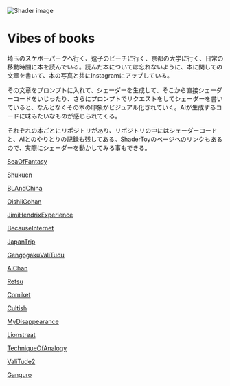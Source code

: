 ![Shader image](ShaderImage.png)

# Vibes of books
埼玉のスケボーパークへ行く、逗子のビーチに行く、京都の大学に行く、日常の移動時間に本を読んでいる。読んだ本については忘れないように、本に関しての文章を書いて、本の写真と共にInstagramにアップしている。

その文章をプロンプトに入れて、シェーダーを生成して、そこから直接シェーダーコードをいじったり、さらにプロンプトでリクエストをしてシェーダーを書いていると、なんとなくその本の印象がビジュアル化されていく。AIが生成するコードに味みたいなものが感じられてくる。

それぞれの本ごとにリポジトリがあり、リポジトリの中にはシェーダーコードと、AIとのやりとりの記録も残してある。ShaderToyのページへのリンクもあるので、実際にシェーダーを動かしてみる事もできる。 

[SeaOfFantasy](https://github.com/naojitaniguchi/SeaOfFantasy "深緑野分さんの「空想の海」を読んで書いた文章から生成したシェーダー")

[Shukuen](https://github.com/naojitaniguchi/Shukuen "温又柔さんの「祝宴」を読んで書いた文章から生成したシェーダー")

[BLAndChina](https://github.com/naojitaniguchi/BLAndChina "周密さんの「BLと中国　耽美をめぐる社会情勢と魅力」を読んで書いた文章から生成したシェーダー")

[OishiiGohan](https://github.com/naojitaniguchi/OishiiGohan "高瀬隼子さんの「おいしいごはんが食べられますように」を読んで書いた文章から生成したシェーダー")

[JimiHendrixExperience](https://github.com/naojitaniguchi/JimiHendrixExperience "滝口悠生さんの「ジミ・ヘンドリックス・エクスペリエンス」を読んで書いた文章から生成したシェーダー。")

[BecauseInternet](https://github.com/naojitaniguchi/BecauseInternet "グレッチェン・マカロックさんの「インターネットは言葉をどう変えたか、デジタル時代の＜言語＞地図」を読んで書いた文章から生成したシェーダー。")

[JapanTrip](https://github.com/naojitaniguchi/JapanTrip "岩城けいさんの「ジャパン・トリップ」を読んで書いた文章から生成したシェーダー。")

[GengogakuValiTudu](https://github.com/naojitaniguchi/GengogakuValiTudu "川添愛さんの「言語学バーリトゥード」を読んで書いた文章から生成したシェーダー。")

[AiChan](https://github.com/naojitaniguchi/AiChan "宇井彩野さんの「愛ちゃんのモテる人生」を読んで書いた文章から生成したシェーダー。")

[Retsu](https://github.com/naojitaniguchi/Retsu "中村文則さんの「列」を読んで書いた文章から生成したシェーダー。")

[Comiket](https://github.com/naojitaniguchi/Comiket "カスガさんの「コミケへの聖歌」を読んで書いた文章から生成したシェーダー。")

[Cultish](https://github.com/naojitaniguchi/Cultish "Amanda Montellさんの「カルトのことば」、原題はCULTISHを読んで書いた文章から生成したシェーダー。")

[MyDisappearance](https://github.com/naojitaniguchi/MyDisappearance "中村文則さんの「私の消滅」を読んで書いた文章から生成したシェーダー。")

[Lionstreat](https://github.com/naojitaniguchi/Lionstreat "小川糸さんの「ライオンのおやつ」を読んで書いた文章から生成したシェーダー。")

[TechniqueOfAnalogy](https://github.com/naojitaniguchi/TechniqueOfAnalogy "せきしろさんの「たとえる技術」を読んで書いた文章から生成したシェーダー。")

[ValiTude2](https://github.com/naojitaniguchi/ValiTude2 "川添愛さんの「言語学バーリ・トゥード2」を読んで書いた文章から生成したシェーダー。")

[Ganguro](https://github.com/naojitaniguchi/Ganguro "久保友香さんの「ガングロ族の最後」を読んで書いた文章から生成したシェーダー。")
